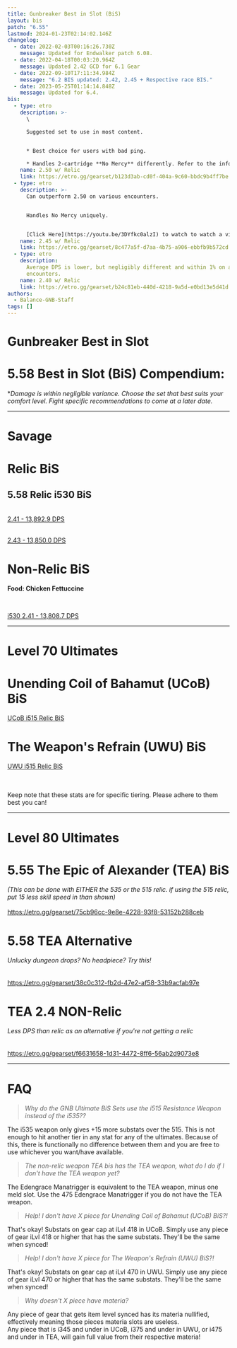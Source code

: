 ```yaml
---
title: Gunbreaker Best in Slot (BiS)
layout: bis
patch: "6.55"
lastmod: 2024-01-23T02:14:02.146Z
changelog:
  - date: 2022-02-03T00:16:26.730Z
    message: Updated for Endwalker patch 6.08.
  - date: 2022-04-18T00:03:20.964Z
    message: Updated 2.42 GCD for 6.1 Gear
  - date: 2022-09-10T17:11:34.984Z
    message: "6.2 BIS updated: 2.42, 2.45 + Respective race BIS."
  - date: 2023-05-25T01:14:14.848Z
    message: Updated for 6.4.
bis:
  - type: etro
    description: >-
      \

      Suggested set to use in most content.


      * Best choice for users with bad ping.

      * Handles 2-cartridge **No Mercy** differently. Refer to the infographic in the guide.
    name: 2.50 w/ Relic
    link: https://etro.gg/gearset/b123d3ab-cd0f-404a-9c60-bbdc9b4ff7be
  - type: etro
    description: >-
      Can outperform 2.50 on various encounters.


      Handles No Mercy uniquely.


      [Click Here](https://youtu.be/3DYfkc0alzI) to watch to watch a video demonstrating using  **No Mercy** off-cooldown on 2.45.
    name: 2.45 w/ Relic
    link: https://etro.gg/gearset/8c477a5f-d7aa-4b75-a906-ebbfb9b572cd
  - type: etro
    description:
      Average DPS is lower, but negligibly different and within 1% on all
      encounters.
    name: 2.40 w/ Relic
    link: https://etro.gg/gearset/b24c81eb-440d-4218-9a5d-e0bd13e5d41d
authors:
  - Balance-GNB-Staff
tags: []
---
```


# Gunbreaker Best in Slot

# 5.58 Best in Slot (BiS) Compendium:

\*_Damage is within negligible variance. Choose the set that best suits your comfort level. Fight specific recommendations to come at a later date._

---

# Savage

# Relic BiS

## **5.58 Relic i530 BiS**<br/>

<br/>[2.41 - 13,892.9 DPS](https://etro.gg/gearset/724fb635-aee3-43d0-beb2-9ac285445e14) <br/>

<br> [2.43 - 13,850.0 DPS](https://etro.gg/gearset/ec8a3fa3-4f6e-46df-9fe7-7127bfc0607d) <br/>

# Non-Relic BiS

**Food: Chicken Fettuccine<br/>**

**<br/>**

[i530 2.41 - 13,808.7 DPS](https://etro.gg/gearset/3a00ff65-fd0d-45b0-adc1-f4f1a6a2b69a)

---

# Level 70 Ultimates

# Unending Coil of Bahamut (UCoB) BiS

[UCoB i515 Relic BiS](https://etro.gg/gearset/20f5754b-faf7-48a5-9b75-99c98939ee27)
<br/>

# The Weapon's Refrain (UWU) BiS

[UWU i515 Relic BiS](https://etro.gg/gearset/85d6d8db-dbe3-4024-a55d-4496d5303ade) <br>

<br/>
<br>Keep note that these stats are for specific tiering. Please adhere to them best you can!

---

# Level 80 Ultimates

# 5.55 The Epic of Alexander (TEA) BiS

_(This can be done with EITHER the 535 or the 515 relic. if using the 515 relic, put 15 less skill speed in than shown)<br/>_
<br/><https://etro.gg/gearset/75cb96cc-9e8e-4228-93f8-53152b288ceb>

# 5.58 TEA Alternative

_Unlucky dungeon drops? No headpiece? Try this!_\
_<br/>_
<br/><https://etro.gg/gearset/38c0c312-fb2d-47e2-af58-33b9acfab97e>

# TEA 2.4 NON-Relic

_Less DPS than relic as an alternative if you're not getting a relic_ \
<br/>
<br/><https://etro.gg/gearset/f6631658-1d31-4472-8ff6-56ab2d9073e8>

---

# FAQ

> _Why do the GNB Ultimate BiS Sets use the i515 Resistance Weapon instead of the i535??_

The i535 weapon only gives +15 more substats over the 515. This is not enough to hit another tier in any stat for any of the ultimates. Because of this, there is functionally no difference between them and you are free to use whichever you want/have available.

> _The non-relic weapon TEA bis has the TEA weapon, what do I do if I don't have the TEA weapon yet?_

The Edengrace Manatrigger is equivalent to the TEA weapon, minus one meld slot. Use the 475 Edengrace Manatrigger if you do not have the TEA weapon.

> _Help! I don't have X piece for Unending Coil of Bahamut (UCoB) BiS?!_

That's okay! Substats on gear cap at iLvl 418 in UCoB. Simply use any piece of gear iLvl 418 or higher that has the same substats. They'll be the same when synced!

> _Help! I don't have X piece for The Weapon's Refrain (UWU) BiS?!_

That's okay! Substats on gear cap at iLvl 470 in UWU. Simply use any piece of gear iLvl 470 or higher that has the same substats. They'll be the same when synced!

> _Why doesn't X piece have materia?_

Any piece of gear that gets item level synced has its materia nullified, effectively meaning those pieces materia slots are useless.
<br>Any piece that is i345 and under in UCoB, i375 and under in UWU, or i475 and under in TEA, will gain full value from their respective materia!
